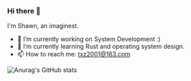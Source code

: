 ### Hi there 👋

<!--
**tong-xz/tong-xz** is a ✨ _special_ ✨ repository because its `README.md` (this file) appears on your GitHub profile.

Here are some ideas to get you started:

- 🔭 I’m currently working on ...
- 🌱 I’m currently learning ...
- 👯 I’m looking to collaborate on ...
- 🤔 I’m looking for help with ...
- 💬 Ask me about ...
- 📫 How to reach me: ...
- 😄 Pronouns: ...
- ⚡ Fun fact: ...
-->
I'm Shawn, an imaginest.
- 🔭 I’m currently working on System Development :)
- 🌱 I’m currently learning Rust and operating system design.
- 📫 How to reach me: txz2001@163.com

![Anurag's GitHub stats](https://github-readme-stats.vercel.app/api?username=tong-xz&show_icons=true&theme=merko&count_private=true)

